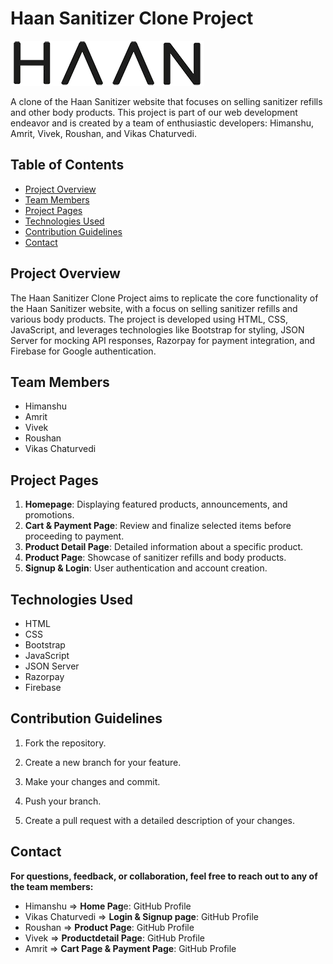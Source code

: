 # Haan Sanitizer Clone Project

![Project Logo](images/logo_han.webp)


A clone of the Haan Sanitizer website that focuses on selling sanitizer refills and other body products. This project is part of our web development endeavor and is created by a team of enthusiastic developers: Himanshu, Amrit, Vivek, Roushan, and Vikas Chaturvedi.

## Table of Contents

- [Project Overview](#project-overview)
- [Team Members](#team-members)
- [Project Pages](#project-pages)
- [Technologies Used](#technologies-used)
- [Contribution Guidelines](#contribution-guidelines)
- [Contact](#contact)

## Project Overview

The Haan Sanitizer Clone Project aims to replicate the core functionality of the Haan Sanitizer website, with a focus on selling sanitizer refills and various body products. The project is developed using HTML, CSS, JavaScript, and leverages technologies like Bootstrap for styling, JSON Server for mocking API responses, Razorpay for payment integration, and Firebase for Google authentication.

## Team Members

- Himanshu
- Amrit
- Vivek
- Roushan
- Vikas Chaturvedi

## Project Pages

1. **Homepage**: Displaying featured products, announcements, and promotions.
2. **Cart & Payment Page**: Review and finalize selected items before proceeding to payment.
3. **Product Detail Page**: Detailed information about a specific product.
4. **Product Page**: Showcase of sanitizer refills and body products.
5. **Signup & Login**: User authentication and account creation.

## Technologies Used

- HTML
- CSS
- Bootstrap
- JavaScript
- JSON Server
- Razorpay
- Firebase



## Contribution Guidelines

1. Fork the repository.

2. Create a new branch for your feature.

3. Make your changes and commit.

4. Push your branch.

5. Create a pull request with a detailed description of your changes.

## Contact
**For questions, feedback, or collaboration, feel free to reach out to any of the team members:**

- Himanshu =>  **Home Pag**e: GitHub Profile
- Vikas Chaturvedi => **Login & Signup page**: GitHub Profile
- Roushan => **Product Page**: GitHub Profile
- Vivek => **Productdetail Page**: GitHub Profile
- Amrit => **Cart Page & Payment Page**: GitHub Profile

